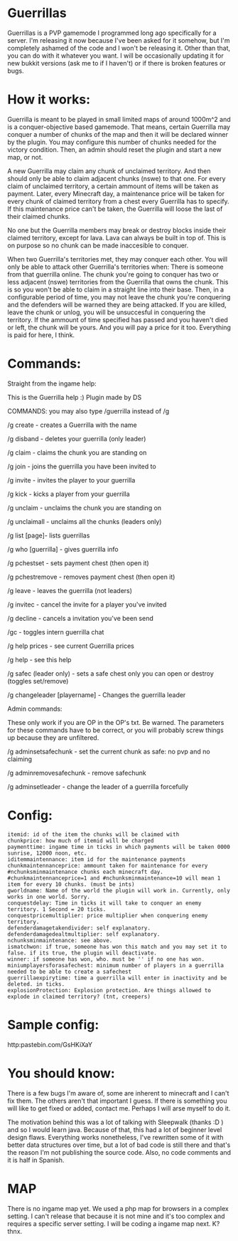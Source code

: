 # Guerrillas

Guerrillas is a PVP gamemode I programmed long ago specifically for a server. I'm releasing it now because I've been asked for it somehow, but I'm completely ashamed of the code and I won't be releasing it. Other than that, you can do with it whatever you want. I will be occasionally updating it for new bukkit versions (ask me to if I haven't) or if there is broken features or bugs.

# How it works:

Guerrilla is meant to be played in small limited maps of around 1000m^2 and is a conquer-objective based gamemode. That means, certain Guerrilla may conquer a number of chunks of the map and then it will be declared winner by the plugin. You may configure this number of chunks needed for the victory condition. Then, an admin should reset the plugin and start a new map, or not.

A new Guerrilla may claim any chunk of unclaimed territory. And then should only be able to claim adjacent chunks (nswe) to that one. For every claim of unclaimed territory, a certain ammount of items will be taken as payment. Later, every Minecraft day, a maintenance price will be taken for every chunk of claimed territory from a chest every Guerrilla has to specify. If this maintenance price can't be taken, the Guerrilla will loose the last of their claimed chunks.

No one but the Guerrilla members may break or destroy blocks inside their claimed territory, except for lava. Lava can always be built in top of. This is on purpose so no chunk can be made inaccesible to conquer.

When two Guerrilla's territories met, they may conquer each other. You will only be able to attack other Guerrilla's territories when: There is someone from that guerrilla online. The chunk you're going to conquer has two or less adjacent (nswe) territories from the Guerrilla that owns the chunk. This is so you won't be able to claim in a straight line into their base. Then, in a configurable period of time, you may not leave the chunk you're conquering and the defenders will be warned they are being attacked. If you are killed, leave the chunk or unlog, you will be unsuccesful in conquering the territory. If the ammount of time specified has passed and you haven't died or left, the chunk will be yours. And you will pay a price for it too. Everything is paid for here, I think.

# Commands:

Straight from the ingame help:

This is the Guerrilla help :) Plugin made by DS

COMMANDS: you may also type /guerrilla instead of /g

/g create <name> - creates a Guerrilla with the name <name>

/g disband - deletes your guerrilla (only leader)

/g claim - claims the chunk you are standing on

/g join <name> - joins the guerrilla you have been invited to

/g invite <player> - invites the player to your guerrilla

/g kick <player> - kicks a player from your guerrilla

/g unclaim - unclaims the chunk you are standing on

/g unclaimall - unclaims all the chunks (leaders only)

/g list [page]- lists guerrillas

/g who [guerrilla] - gives guerrilla info

/g pchestset - sets payment chest (then open it)

/g pchestremove - removes payment chest (then open it)

/g leave - leaves the guerrilla (not leaders)

/g invitec <player> - cancel the invite for a player you've invited

/g decline - cancels a invitation you've been send

/gc - toggles intern guerrilla chat

/g help prices - see current Guerrilla prices

/g help - see this help

/g safec (leader only) - sets a safe chest only you can open or destroy (toggles set/remove)

/g changeleader [playername] - Changes the guerrilla leader

Admin commands:

These only work if you are OP in the OP's txt. Be warned. The parameters for these commands have to be correct, or you will probably screw things up because they are unfiltered.

/g adminsetsafechunk - set the current chunk as safe: no pvp and no claiming

/g adminremovesafechunk - remove safechunk

/g adminsetleader <guerrilla> <leader> - change the leader of a guerrilla forcefully

# Config:

    itemid: id of the item the chunks will be claimed with
    chunkprice: how much of itemid will be charged
    paymenttime: ingame time in ticks in which payments will be taken 0000 sunrise, 12000 noon, etc.
    iditemmaintennance: item id for the maintenance payments
    chunkmaintennanceprice: ammount taken for maintenance for every #nchunksminmaintenance chunks each minecraft day. #chunkmaintennanceprice=1 and #nchunksminmaintenance=10 will mean 1 item for every 10 chunks. (must be ints)
    gworldname: Name of the world the plugin will work in. Currently, only works in one world. Sorry.
    conquestdelay: Time in ticks it will take to conquer an enemy territory. 1 Second = 20 ticks.
    conquestpricemultiplier: price multiplier when conquering enemy territory.
    defenderdamagetakendivider: self explanatory.
    defenderdamagedealtmultiplier: self explanatory.
    nchunksminmaintenance: see above.
    ismatchwon: if true, someone has won this match and you may set it to false. if its true, the plugin will deactivate.
    winner: if someone has won, who. must be '' if no one has won.
    miniumplayersforasafechest: minimum number of players in a guerrilla needed to be able to create a safechest
    guerrillaexpirytime: time a guerrilla will enter in inactivity and be deleted. in ticks.
    explosionProtection: Explosion protection. Are things allowed to explode in claimed territory? (tnt, creepers) 

# Sample config:

http:pastebin.com/GsHKiXaY

# You should know:

There is a few bugs I'm aware of, some are inherent to minecraft and I can't fix them. The others aren't that important I guess. If there is something you will like to get fixed or added, contact me. Perhaps I will arse myself to do it.

The motivation behind this was a lot of talking with Sleepwalk (thanks :D ) and so I would learn java. Because of that, this had a lot of beginner level design flaws. Everything works nonetheless, I've rewritten some of it with better data structures over time, but a lot of bad code is still there and that's the reason I'm not publishing the source code. Also, no code comments and it is half in Spanish.

# MAP

There is no ingame map yet. We used a php map for browsers in a complex setting. I can't release that because it is not mine and it's too complex and requires a specific server setting. I will be coding a ingame map next. K? thnx.
